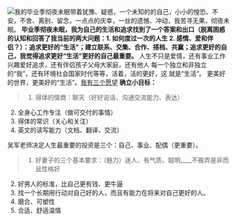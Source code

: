 ![我的毕业季彻夜未眠](http://upload-images.jianshu.io/upload_images/3317226-b4d397dc45c53f8c.jpg?imageMogr2/auto-orient/strip%7CimageView2/2/w/1240)带着犹豫、疑惑，一个未知的的自己，小小的惶恐、不安，不舍、离别、留念，一点点的庆幸，一丝的遗憾、冲动，我苦寻无果，彻夜未眠。
**毕业季彻夜未眠，我为自己的生活和追求找到了一个答案和出口（脱离困惑的认知和回答了我当前的两大问题：1. 如何度过一次的人生 2. 感情、爱和伴侣？）：追求更好的“生活”；建立联系、交集、合作、搭档、共赢；追求更好的自己，我觉得追求更好“生活”更好的自己最重要。**
人生不只是爱情，还有事业工作兴趣爱好追求，还有伴侣孩子父母大家庭，还有他人 每一个独立和非独立的“我”，还有环境社会国家时代等等，活着，活的更好，这  就是“生活”。
更美好的世界，更美好的“生活”。[我有三个愿望](http://www.jianshu.com/p/946aa6501b44)
**确立小目标：**
>1. 得体的情商：聊天（好好说话、沟通交流能力、表达）
2. 全身心工作专注（做可交付的事情）
3. 得体的常识（关心和关注）
4. 英文的读写能力（文档、翻译、交流）

吴军老师决定人生最重要的投资是三个：自己、事业、配偶（更重要）。
>1. 好妻子的三个基本要求：（魅力）迷人、有气质、聪明____不搬弄是非而且性格好
2. 好男人的标准，比自己更有钱、更牛逼
3. 找一个长期用行动对自己好的人，而且有能力在将来对自己更好的人。
4. 磨合、可塑性
5. 合适、舒适温情
